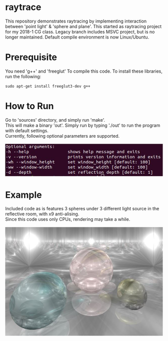 # raytrace
This repository demonstrates raytracing by implementing interaction between 'point light' & 'sphere and plane'. This started as raytracing project for my 2018-1 CG class. Legacy branch includes MSVC project, but is no longer maintained. Default compile environment is now Linux/Ubuntu.

# Prerequisite
You need 'g++' and 'freeglut' To compile this code. To install these libraries, run the following:

	sudo apt-get install freeglut3-dev g++

# How to Run
Go to 'sources' directory, and simply run 'make'.<br/>
This will make a binary 'out'. Simply run by typing './out' to run the program with default settings.<br/>
Currently, following optional parameters are supported.<br/><br/>
![argument_display](assets/argument_display.JPG)

# Example
Included code as is features 3 spheres under 3 different light source in the reflective room, with x9 anti-alising.<br/>
Since this code uses only CPUs, rendering may take a while.<br/><br/>
![raytrace_example](assets/raytrace_example.JPG)
